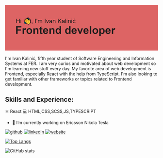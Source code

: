 ![](https://github.com/IvanKalinic/IvanKalinic/blob/main/header.png)

I'm Ivan Kalinić, fifth year student of Software Engineering and Information Systems at FER. I am very curios and motivated about web development so I'm learning new stuff every day. My favorite area of web development is Frontend, especially React with the help from TypeScript. I'm also looking to get familiar with other frameworks or topics related to Frontend development.

## Skills and Experience:   
⚛️ React
💻 HTML,CSS,SCSS,JS,TYPESCRIPT


- 🔭 I’m currently working on Ericsson Nikola Tesla 


[<img src='https://cdn.jsdelivr.net/npm/simple-icons@3.0.1/icons/github.svg' alt='github' height='40'>](https://github.com/IvanKalinic)  [<img src='https://cdn.jsdelivr.net/npm/simple-icons@3.0.1/icons/linkedin.svg' alt='linkedin' height='40'>](https://www.linkedin.com/in/ivan-kalinić-a6203a203/)  [<img src='https://cdn.jsdelivr.net/npm/simple-icons@3.0.1/icons/icloud.svg' alt='website' height='40'>](https://github.com/IvanKalinic)  

[![Top Langs](https://github-readme-stats.vercel.app/api/top-langs/?username=IvanKalinic)](https://github.com/anuraghazra/github-readme-stats)

![GitHub stats](https://github-readme-stats.vercel.app/api?username=IvanKalinic&show_icons=true)  

